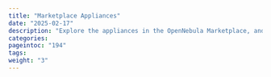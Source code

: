 ```yaml
---
title: "Marketplace Appliances"
date: "2025-02-17"
description: "Explore the appliances in the OpenNebula Marketplace, and create and manage your own appliances"
categories:
pageintoc: "194"
tags:
weight: "3"
---
```


<a id="appliances"></a>

<!--# Appliances -->
